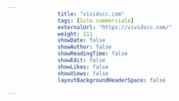 ---
                title: "vividscc.com"
                tags: [Sito commerciale]
                externalUrl: "https://vividscc.com/"
                weight: 211
                showDate: false
                showAuthor: false
                showReadingTime: false
                showEdit: false
                showLikes: false
                showViews: false
                layoutBackgroundHeaderSpace: false
                ---

